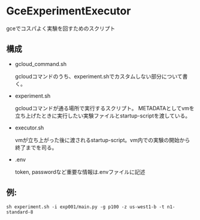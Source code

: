 # GceExperimentExecutor
 gceでコスパよく実験を回すためのスクリプト

## 構成

- gcloud_command.sh
  
  gcloudコマンドのうち、experiment.shでカスタムしない部分について書く。

- experiment.sh

  gcloudコマンドが通る場所で実行するスクリプト。
  METADATAとしてvmを立ち上げたときに実行したい実験ファイルとstartup-scriptを渡している。

- executor.sh

  vmが立ち上がった後に渡されるstartup-script。vm内での実験の開始から終了までを司る。

- .env
  
  token, passwordなど重要な情報は.envファイルに記述


## 例: 
```sh experiment.sh -i exp001/main.py -g p100 -z us-west1-b -t n1-standard-8```
